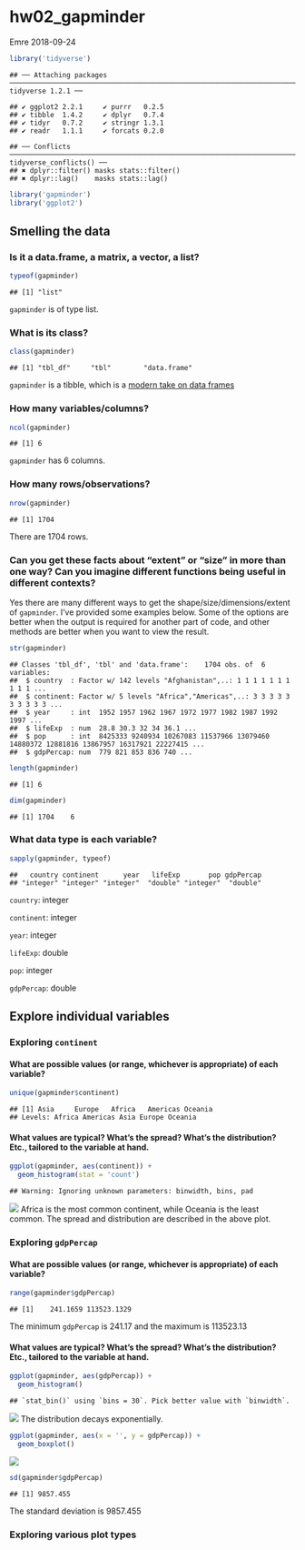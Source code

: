 hw02\_gapminder
================
Emre
2018-09-24

``` r
library('tidyverse')
```

    ## ── Attaching packages ─────────────────────────────────────────────────────────────────────────────────────── tidyverse 1.2.1 ──

    ## ✔ ggplot2 2.2.1     ✔ purrr   0.2.5
    ## ✔ tibble  1.4.2     ✔ dplyr   0.7.4
    ## ✔ tidyr   0.7.2     ✔ stringr 1.3.1
    ## ✔ readr   1.1.1     ✔ forcats 0.2.0

    ## ── Conflicts ────────────────────────────────────────────────────────────────────────────────────────── tidyverse_conflicts() ──
    ## ✖ dplyr::filter() masks stats::filter()
    ## ✖ dplyr::lag()    masks stats::lag()

``` r
library('gapminder')
library('ggplot2')
```

## Smelling the data

### Is it a data.frame, a matrix, a vector, a list?

``` r
typeof(gapminder)
```

    ## [1] "list"

`gapminder` is of type list.

### What is its class?

``` r
class(gapminder)
```

    ## [1] "tbl_df"     "tbl"        "data.frame"

`gapminder` is a tibble, which is a [modern take on data
frames](https://cran.r-project.org/web/packages/tibble/vignettes/tibble.html)

### How many variables/columns?

``` r
ncol(gapminder)
```

    ## [1] 6

`gapminder` has 6 columns.

### How many rows/observations?

``` r
nrow(gapminder)
```

    ## [1] 1704

There are 1704
rows.

### Can you get these facts about “extent” or “size” in more than one way? Can you imagine different functions being useful in different contexts?

Yes there are many different ways to get the
shape/size/dimensions/extent of `gapminder`. I’ve provided some examples
below. Some of the options are better when the output is required for
another part of code, and other methods are better when you want to view
the
    result.

``` r
str(gapminder)
```

    ## Classes 'tbl_df', 'tbl' and 'data.frame':    1704 obs. of  6 variables:
    ##  $ country  : Factor w/ 142 levels "Afghanistan",..: 1 1 1 1 1 1 1 1 1 1 ...
    ##  $ continent: Factor w/ 5 levels "Africa","Americas",..: 3 3 3 3 3 3 3 3 3 3 ...
    ##  $ year     : int  1952 1957 1962 1967 1972 1977 1982 1987 1992 1997 ...
    ##  $ lifeExp  : num  28.8 30.3 32 34 36.1 ...
    ##  $ pop      : int  8425333 9240934 10267083 11537966 13079460 14880372 12881816 13867957 16317921 22227415 ...
    ##  $ gdpPercap: num  779 821 853 836 740 ...

``` r
length(gapminder)
```

    ## [1] 6

``` r
dim(gapminder)
```

    ## [1] 1704    6

### What data type is each variable?

``` r
sapply(gapminder, typeof)
```

    ##   country continent      year   lifeExp       pop gdpPercap 
    ## "integer" "integer" "integer"  "double" "integer"  "double"

`country`: integer

`continent`: integer

`year`: integer

`lifeExp`: double

`pop`: integer

`gdpPercap`:
double

## Explore individual variables

### Exploring `continent`

#### What are possible values (or range, whichever is appropriate) of each variable?

``` r
unique(gapminder$continent)
```

    ## [1] Asia     Europe   Africa   Americas Oceania 
    ## Levels: Africa Americas Asia Europe Oceania

#### What values are typical? What’s the spread? What’s the distribution? Etc., tailored to the variable at hand.

``` r
ggplot(gapminder, aes(continent)) +
  geom_histogram(stat = 'count')
```

    ## Warning: Ignoring unknown parameters: binwidth, bins, pad

![](hw02_gapminder_files/figure-gfm/unnamed-chunk-11-1.png)<!-- -->
Africa is the most common continent, while Oceania is the least common.
The spread and distribution are described in the above
plot.

### Exploring `gdpPercap`

#### What are possible values (or range, whichever is appropriate) of each variable?

``` r
range(gapminder$gdpPercap)
```

    ## [1]    241.1659 113523.1329

The minimum `gdpPercap` is 241.17 and the maximum is
113523.13

#### What values are typical? What’s the spread? What’s the distribution? Etc., tailored to the variable at hand.

``` r
ggplot(gapminder, aes(gdpPercap)) +
  geom_histogram()
```

    ## `stat_bin()` using `bins = 30`. Pick better value with `binwidth`.

![](hw02_gapminder_files/figure-gfm/unnamed-chunk-13-1.png)<!-- --> The
distribution decays exponentially.

``` r
ggplot(gapminder, aes(x = '', y = gdpPercap)) +
  geom_boxplot()
```

![](hw02_gapminder_files/figure-gfm/unnamed-chunk-14-1.png)<!-- -->

``` r
sd(gapminder$gdpPercap)
```

    ## [1] 9857.455

The standard deviation is 9857.455

### Exploring various plot types
